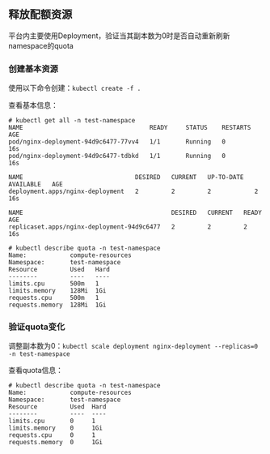 ## 释放配额资源

平台内主要使用Deployment，验证当其副本数为0时是否自动重新刷新namespace的quota

### 创建基本资源

使用以下命令创建：`kubectl create -f .`

查看基本信息：

```
# kubectl get all -n test-namespace
NAME                                   READY     STATUS    RESTARTS   AGE
pod/nginx-deployment-94d9c6477-77vv4   1/1       Running   0          16s
pod/nginx-deployment-94d9c6477-tdbkd   1/1       Running   0          16s

NAME                               DESIRED   CURRENT   UP-TO-DATE   AVAILABLE   AGE
deployment.apps/nginx-deployment   2         2         2            2           16s

NAME                                         DESIRED   CURRENT   READY     AGE
replicaset.apps/nginx-deployment-94d9c6477   2         2         2         16s

# kubectl describe quota -n test-namespace
Name:            compute-resources
Namespace:       test-namespace
Resource         Used   Hard
--------         ----   ----
limits.cpu       500m   1
limits.memory    128Mi  1Gi
requests.cpu     500m   1
requests.memory  128Mi  1Gi
```

### 验证quota变化

调整副本数为0：`kubectl scale deployment nginx-deployment --replicas=0 -n test-namespace`

查看quota信息：

```
# kubectl describe quota -n test-namespace
Name:            compute-resources
Namespace:       test-namespace
Resource         Used  Hard
--------         ----  ----
limits.cpu       0     1
limits.memory    0     1Gi
requests.cpu     0     1
requests.memory  0     1Gi
```

